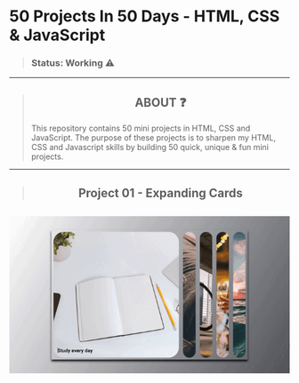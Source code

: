 # 50 Projects In 50 Days - HTML, CSS & JavaScript
>### Status: Working ⚠️

---

> <h2 style = "text-align:center" > ABOUT ❓</h2>
> This repository contains 50 mini projects in HTML, CSS and JavaScript. The purpose of these projects is to sharpen my HTML, CSS and Javascript skills by building 50 quick, unique & fun mini projects. 

---

><h2 style = "text-align:center"> Project 01 - Expanding Cards </h2>
![Expandig cards](https://github.com/Leothurm/50-Projects-in-50-days/blob/main/01%20ExpandingCards/videos/expandigCards.gif)
---
